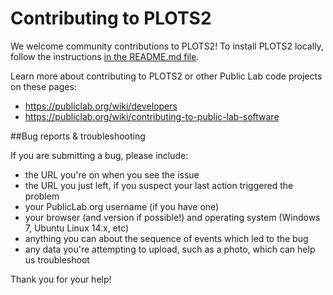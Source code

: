 Contributing to PLOTS2
==========================

We welcome community contributions to PLOTS2! To install PLOTS2 locally, follow the instructions [in the README.md file](https://github.com/publiclab/plots2#installation). 

Learn more about contributing to PLOTS2 or other Public Lab code projects on these pages: 

* https://publiclab.org/wiki/developers
* https://publiclab.org/wiki/contributing-to-public-lab-software

##Bug reports & troubleshooting

If you are submitting a bug, please include:

* the URL you're on when you see the issue
* the URL you just left, if you suspect your last action triggered the problem
* your PublicLab.org username (if you have one) 
* your browser (and version if possible!) and operating system (Windows 7, Ubuntu Linux 14.x, etc)
* anything you can about the sequence of events which led to the bug 
* any data you're attempting to upload, such as a photo, which can help us troubleshoot

Thank you for your help!
